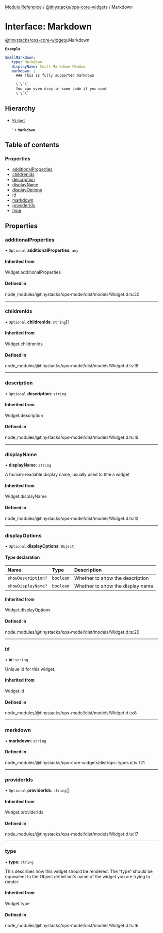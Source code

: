 [Module Reference](../modules.md) / [@tinystacks/ops-core-widgets](../modules/tinystacks_ops_core_widgets.md) / Markdown

# Interface: Markdown

[@tinystacks/ops-core-widgets](../modules/tinystacks_ops_core_widgets.md).Markdown

**`Example`**

```yaml
SmallMarkdown:
   type: Markdown
   displayName: Small Markdown Window
   markdown: |
     ### This is fully supported markdown

     \`\`\`
     You can even drop in some code if you want
     \`\`\`
```

## Hierarchy

- [`Widget`](../modules/tinystacks_ops_model.md#widget)

  ↳ **`Markdown`**

## Table of contents

### Properties

- [additionalProperties](tinystacks_ops_core_widgets.Markdown.md#additionalproperties)
- [childrenIds](tinystacks_ops_core_widgets.Markdown.md#childrenids)
- [description](tinystacks_ops_core_widgets.Markdown.md#description)
- [displayName](tinystacks_ops_core_widgets.Markdown.md#displayname)
- [displayOptions](tinystacks_ops_core_widgets.Markdown.md#displayoptions)
- [id](tinystacks_ops_core_widgets.Markdown.md#id)
- [markdown](tinystacks_ops_core_widgets.Markdown.md#markdown)
- [providerIds](tinystacks_ops_core_widgets.Markdown.md#providerids)
- [type](tinystacks_ops_core_widgets.Markdown.md#type)

## Properties

### additionalProperties

• `Optional` **additionalProperties**: `any`

#### Inherited from

Widget.additionalProperties

#### Defined in

node_modules/@tinystacks/ops-model/dist/models/Widget.d.ts:30

___

### childrenIds

• `Optional` **childrenIds**: `string`[]

#### Inherited from

Widget.childrenIds

#### Defined in

node_modules/@tinystacks/ops-model/dist/models/Widget.d.ts:18

___

### description

• `Optional` **description**: `string`

#### Inherited from

Widget.description

#### Defined in

node_modules/@tinystacks/ops-model/dist/models/Widget.d.ts:19

___

### displayName

• **displayName**: `string`

A human-readable display name, usually used to title a widget

#### Inherited from

Widget.displayName

#### Defined in

node_modules/@tinystacks/ops-model/dist/models/Widget.d.ts:12

___

### displayOptions

• `Optional` **displayOptions**: `Object`

#### Type declaration

| Name | Type | Description |
| :------ | :------ | :------ |
| `showDescription?` | `boolean` | Whether to show the description |
| `showDisplayName?` | `boolean` | Whether to show the display name |

#### Inherited from

Widget.displayOptions

#### Defined in

node_modules/@tinystacks/ops-model/dist/models/Widget.d.ts:20

___

### id

• **id**: `string`

Unique Id for this widget.

#### Inherited from

Widget.id

#### Defined in

node_modules/@tinystacks/ops-model/dist/models/Widget.d.ts:8

___

### markdown

• **markdown**: `string`

#### Defined in

node_modules/@tinystacks/ops-core-widgets/dist/ops-types.d.ts:121

___

### providerIds

• `Optional` **providerIds**: `string`[]

#### Inherited from

Widget.providerIds

#### Defined in

node_modules/@tinystacks/ops-model/dist/models/Widget.d.ts:17

___

### type

• **type**: `string`

This describes how this widget should be rendered. The "type" should be equivalent to the Object definition's name of the widget you are trying to render.

#### Inherited from

Widget.type

#### Defined in

node_modules/@tinystacks/ops-model/dist/models/Widget.d.ts:16

